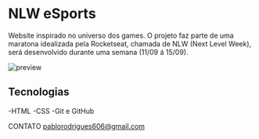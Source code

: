 # NLW eSports
Website inspirado no universo dos games. O projeto faz parte de uma maratona idealizada pela Rocketseat, chamada de NLW (Next Level Week), será desenvolvido durante uma semana (11/09 á 15/09). 

![preview](./.github.com/preview.png)

## Tecnologias
-HTML
-CSS
-Git e GitHub

CONTATO
pablorodrigues606@gmail.com 